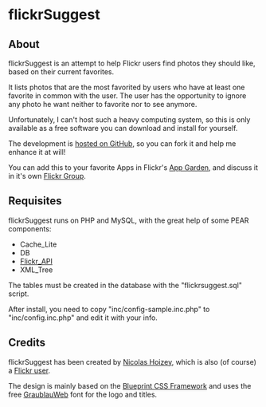 # flickrSuggest

## About

flickrSuggest is an attempt to help Flickr users find photos they should like, based on their current favorites.

It lists photos that are the most favorited by users who have at least one favorite in common with the user. The user has the opportunity to ignore any photo he want neither to favorite nor to see anymore.

Unfortunately, I can't host such a heavy computing system, so this is only available as a free software you can download and install for yourself.

The development is [hosted on GitHub](http://github.com/nhoizey/flickrSuggest), so you can fork it and help me enhance it at will!

You can add this to your favorite Apps in Flickr's [App Garden](http://www.flickr.com/services/apps/72157623634339128/), and discuss it in it's own [Flickr Group](http://www.flickr.com/groups/flickrsuggest/).

## Requisites

flickrSuggest runs on PHP and MySQL, with the great help of some PEAR components:

* Cache_Lite
* DB
* [Flickr_API](http://code.iamcal.com/php/flickr/readme.htm)
* XML_Tree

The tables must be created in the database with the "flickrsuggest.sql" script.

After install, you need to copy "inc/config-sample.inc.php" to "inc/config.inc.php" and edit it with your info.

## Credits

flickrSuggest has been created by [Nicolas Hoizey](http://www.gasteroprod.com/), which is also (of course) a [Flickr user](http://www.flickr.com/photos/nicolas-hoizey/).

The design is mainly based on the [Blueprint CSS Framework](http://blueprintcss.org/) and uses the free [GraublauWeb](http://www.fonts.info/info/press/font-face-embedding-demo.htm) font for the logo and titles.
